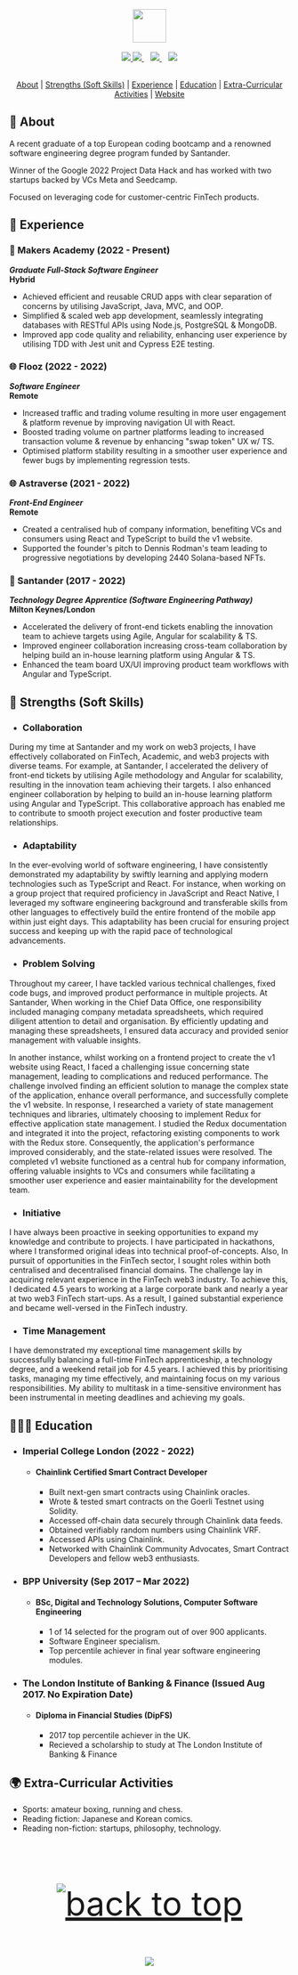 <div align="center">
  <img  align="center" src="https://media.giphy.com/media/aExP3YOqb6ImBe5HG2/giphy.gif" width="60">
</div>

<br />

<div align="center">
    <a href="https://github.com/davidmeadejr">
        <code><img src="https://img.shields.io/badge/-Profile-000000?style=flat&logo=gmail&logoColor=DB4437" /></code>
    </a>
    <a href="mailto:davidmeadejnrgmail.com">
        <code><img src="https://img.shields.io/badge/-Contact-000000?style=flat&logo=gmail&logoColor=DB4437" /></code>
    </a>
    &nbsp;&nbsp;
    <a href="https://github.com/davidmeadejr/external-curriculum-vitae/blob/master/external-curriculum-vitae-updated.pdf">
        <code><img src="https://img.shields.io/badge/-PDF%20Curriculum%20Vitae-000000?style=flat&logo=github&logoColor=ffffff" /></code>
    </a>
    &nbsp;&nbsp;
    <a href="https://www.linkedin.com/in/davidmeadejr/">
        <code><img src="https://img.shields.io/badge/-LinkedIn-000000?style=flat&logo=linkedin&logoColor=0072b1" /></code>
    </a>
</div>

<br />

<div align="center">

[About](#-about) | [Strengths (Soft Skills)](#-value) | [Experience](#-experience) | [Education](#-education) | [Extra-Curricular Activities](#-extra-curricular-activities) | [Website](https://www.davidmeadejr.com/)

</div>


 ## 🔎 About

A recent graduate of a top European coding bootcamp and a renowned software engineering degree program funded by Santander. 

Winner of the Google 2022 Project Data Hack and has worked with two startups backed by VCs Meta and Seedcamp. 

Focused on leveraging code for customer-centric FinTech products.
 
## 💼 Experience

### 🏫 Makers Academy (2022 - Present)
***Graduate Full-Stack Software Engineer***\
**Hybrid**
* Achieved efficient and reusable CRUD apps with clear separation of concerns by utilising JavaScript, Java, MVC, and OOP.
* Simplified & scaled web app development, seamlessly integrating databases with RESTful APIs using Node.js, PostgreSQL & MongoDB.
* Improved app code quality and reliability, enhancing user experience by utilising TDD with Jest unit and Cypress E2E testing.

### 🌐 Flooz (2022 - 2022)
***Software Engineer***\
**Remote**
* Increased traffic and trading volume resulting in more user engagement & platform revenue by improving navigation UI with React.
* Boosted trading volume on partner platforms leading to increased transaction volume & revenue by enhancing "swap token" UX w/ TS.
* Optimised platform stability resulting in a smoother user experience and fewer bugs by implementing regression tests.

### 🌐 Astraverse (2021 - 2022)
***Front-End Engineer***\
**Remote**
* Created a centralised hub of company information, benefiting VCs and consumers using React and TypeScript to build the v1 website.
* Supported the founder's pitch to Dennis Rodman's team leading to progressive negotiations by developing 2440 Solana-based NFTs.

### 🏦 Santander (2017 - 2022)
***Technology Degree Apprentice (Software Engineering Pathway)***\
**Milton Keynes/London**
* Accelerated the delivery of front-end tickets enabling the innovation team to achieve targets using Agile, Angular for scalability & TS.
* Improved engineer collaboration increasing cross-team collaboration by helping build an in-house learning platform using Angular & TS.
* Enhanced the team board UX/UI improving product team workflows with Angular and TypeScript.

## 🤝 Strengths (Soft Skills)

* ### Collaboration
During my time at Santander and my work on web3 projects, I have effectively collaborated on FinTech, Academic, and web3 projects with diverse teams. For example, at Santander, I accelerated the delivery of front-end tickets by utilising Agile methodology and Angular for scalability, resulting in the innovation team achieving their targets. I also enhanced engineer collaboration by helping to build an in-house learning platform using Angular and TypeScript. This collaborative approach has enabled me to contribute to smooth project execution and foster productive team relationships.


* ### Adaptability
In the ever-evolving world of software engineering, I have consistently demonstrated my adaptability by swiftly learning and applying modern technologies such as TypeScript and React. For instance, when working on a group project that required proficiency in JavaScript and React Native, I leveraged my software engineering background and transferable skills from other languages to effectively build the entire frontend of the mobile app within just eight days. This adaptability has been crucial for ensuring project success and keeping up with the rapid pace of technological advancements.

* ### Problem Solving
Throughout my career, I have tackled various technical challenges, fixed code bugs, and improved product performance in multiple projects. At Santander, When working in the Chief Data Office, one responsibility included managing company metadata spreadsheets, which required diligent attention to detail and organisation. By efficiently updating and managing these spreadsheets, I ensured data accuracy and provided senior management with valuable insights. 

In another instance, whilst working on a frontend project to create the v1 website using React, I faced a challenging issue concerning state management, leading to complications and reduced performance. The challenge involved finding an efficient solution to manage the complex state of the application, enhance overall performance, and successfully complete the v1 website. In response, I researched a variety of state management techniques and libraries, ultimately choosing to implement Redux for effective application state management. I studied the Redux documentation and integrated it into the project, refactoring existing components to work with the Redux store. Consequently, the application's performance improved considerably, and the state-related issues were resolved. The completed v1 website functioned as a central hub for company information, offering valuable insights to VCs and consumers while facilitating a smoother user experience and easier maintainability for the development team.

* ### Initiative
I have always been proactive in seeking opportunities to expand my knowledge and contribute to projects. I have participated in hackathons, where I transformed original ideas into technical proof-of-concepts. Also, In pursuit of opportunities in the FinTech sector, I sought roles within both centralised and decentralised financial domains. The challenge lay in acquiring relevant experience in the FinTech web3 industry. To achieve this, I dedicated 4.5 years to working at a large corporate bank and nearly a year at two web3 FinTech start-ups. As a result, I gained substantial experience and became well-versed in the FinTech industry.

* ### Time Management
I have demonstrated my exceptional time management skills by successfully balancing a full-time FinTech apprenticeship, a technology degree, and a weekend retail job for 4.5 years. I achieved this by prioritising tasks, managing my time effectively, and maintaining focus on my various responsibilities. My ability to multitask in a time-sensitive environment has been instrumental in meeting deadlines and achieving my goals.

## 👨🏾‍🎓 Education

* ### Imperial College London (2022 - 2022)
    * #### Chainlink Certified Smart Contract Developer
      * Built next-gen smart contracts using Chainlink oracles.
      * Wrote & tested smart contracts on the Goerli Testnet using Solidity.
      * Accessed off-chain data securely through Chainlink data feeds.
      * Obtained verifiably random numbers using Chainlink VRF.
      * Accessed APIs using Chainlink.
      * Networked with Chainlink Community Advocates, Smart Contract Developers and fellow web3 enthusiasts.

* ### BPP University (Sep 2017 – Mar 2022)
    * #### BSc, Digital and Technology Solutions, Computer Software Engineering
      * 1 of 14 selected for the program out of over 900 applicants.
      * Software Engineer specialism.
      * Top percentile achiever in final year software engineering modules.

* ### The London Institute of Banking & Finance (Issued Aug 2017. No Expiration Date)
    * #### Diploma in Financial Studies (DipFS)
      * 2017 top percentile achiever in the UK.
      * Recieved a scholarship to study at The London Institute of Banking & Finance
  
 ## 🌍 Extra-Curricular Activities
* Sports: amateur boxing, running and chess.
* Reading fiction: Japanese and Korean comics.
* Reading non-fiction: startups, philosophy, technology.

&nbsp;

 <p align="center" style="font-size: 60px"><a href="#top"><img src="https://img.shields.io/static/v1?label&message=Back+to+Top&color=343c44&style=flat&logo" alt="back to top" /></a></p>


<p align="center">
  <img src="https://capsule-render.vercel.app/api?type=waving&color=gradient&height=110&section=footer&animation=twinkling"/>
</p>

